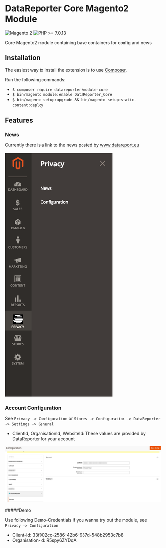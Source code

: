 DataReporter Core Magento2 Module
============
 
 ![Magento 2](https://img.shields.io/badge/Magento-%3E=2.2-blue.svg)
 ![PHP >= 7.0.13](https://img.shields.io/badge/PHP-%3E=7.0.13-green.svg)


Core Magento2 module containing base containers for config and news

Installation
------------

The easiest way to install the extension is to use [Composer](https://getcomposer.org/).

Run the following commands:

- ```$ composer require datareporter/module-core```
- ```$ bin/magento module:enable DataReporter_Core```
- ```$ bin/magento setup:upgrade && bin/magento setup:static-content:deploy```

Features
-------------

### News
Currently there is a link to the news posted by www.datareport.eu

![alt newssection](docs/images/main_menu.png)

### Account Configuration

See ```Privacy -> Configuration``` or ```Stores -> Configuration -> DataReporter -> Settings -> General```

* ClientId, OrganisationId, WebsiteId: These values are provided by DataReporter for your account

![alt configuration](docs/images/configuration.png)

#####Demo

Use following Demo-Credentials if you wanna try out the module, see ````Privacy -> Configuration````

* Client-Id: 33f002cc-2586-42b6-987d-548b2953c7b8
* Organisation-Id: R5spy6ZYDqA